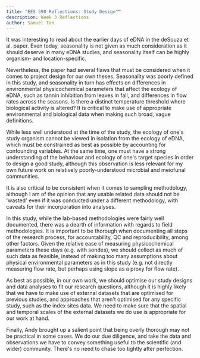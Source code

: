 ```yaml
---
title: "EES 590 Reflections: Study Design""
description: Week 3 Reflections
author: Samuel Tan
---
```


It was interesting to read about the earlier days of eDNA in the deSouza et al. paper. Even today, seasonality is not given as much consideration as it should deserve in many eDNA studies, and seasonality itself can be highly organism- and location-specific. 

Nevertheless, the paper had several flaws that must be considered when it comes to project design for our own theses. Seasonality was poorly defined in this study, and seasonality in turn has effects on differences in environmental physicochemical parameters that affect the ecology of eDNA, such as tannin inhibition from leaves in fall, and differences in flow rates across the seasons. Is there a distinct temperature threshold where biological activity is altered? It is critical to make use of appropriate environmental and biological data when making such broad, vague definitions.

While less well understood at the time of the study, the ecology of one's study organism cannot be viewed in isolation from the ecology of eDNA, which must be constrained as best as possible by accounting for confounding variables. At the same time, one must have a strong understanding of the behaviour and ecology of one's target species in order to design a good study, although this observation is less relevant for my own future work on relatively poorly-understood microbial and meiofunal communities. 

It is also critical to be consistent when it comes to sampling methodology, although I am of the opinion that any usable related data should not be 'wasted' even if it was conducted under a different methodology, with caveats for their incorporation into analyses. 


In this study, while the lab-based methodologies were fairly well documented, there was a dearth of information with regards to field methodologies. It is important to be thorough when documenting all steps of the research process, for accountability, QC and reproducibility, among other factors. 
Given the relative ease of measuring physicochemical parameters these days (e.g. with sondes), we should collect as much of such data as feasible, instead of making too many assumptions about physical environmental parameters as in this study (e.g. not directly measuring flow rate, but perhaps using slope as a proxy for flow rate). 

As best as possible, in our own work, we should optimise our study designs and data analyses to fit our research questions, although it is highly likely that we have to make use of external datasets that are optimised for previous studies, and approaches that aren't optimised for any specific study, such as the index sites data. We need to make sure that the spatial and temporal scales of the external datasets we do use is appropriate for our work at hand. 


Finally, Andy brought up a salient point that being overly thorough may not be practical in some cases. We do our due diligence, and take the data and observations we have to convey something useful to the scientific (and wider) community. There's no need to chase too tightly after perfection. 

